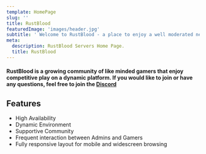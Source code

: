 ```yaml
---
template: HomePage
slug: ''
title: RustBlood
featuredImage: 'images/header.jpg'
subtitle: ' Welcome to RustBlood - a place to enjoy a well moderated network of Rust servers.'
meta:
  description: RustBlood Servers Home Page.
  title: RustBlood
---
```

#### RustBlood is a growing community of like minded gamers that enjoy competitive play on a dynamic platform. If you would like to join or have any questions, feel free to join the **[Discord](https://discord.gg/bzT9Euc)**  


## Features

* High Availability
* Dynamic Environment
* Supportive Community
* Frequent interaction between Admins and Gamers
* Fully responsive layout for mobile and widescreen browsing
